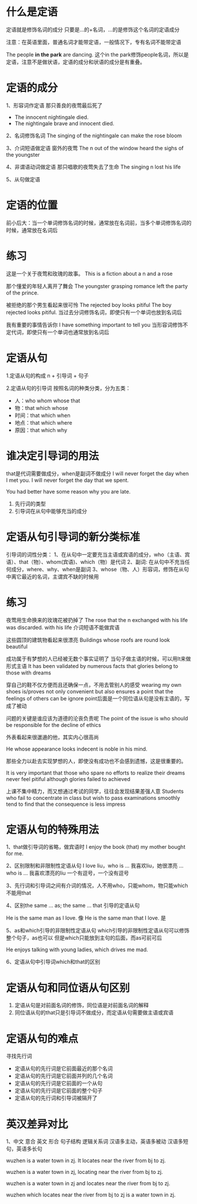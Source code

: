 # 什么是定语
定语就是修饰名词的成分
只要是...的+名词，...的是修饰这个名词的定语成分

注意：在英语里面，普通名词才能带定语，一般情况下，专有名词不能带定语

The people **in the park** are dancing.
这个in the park修饰people名词，所以是定语，注意不是做状语，定语的成分和状语的成分是有重叠。

# 定语的成分
1、形容词作定语
那只善良的夜莺最后死了
- The innocent nightingale died.
- The nightingale brave and innocent died.

2、名词修饰名词
The singing of the nightingale can make the rose bloom

3、介词短语做定语
窗外的夜莺
The n out of the window heard the sighs of the youngster

4、非谓语动词做定语
那只唱歌的夜莺失去了生命
The singing n lost his life

5、从句做定语


# 定语的位置
前小后大：当一个单词修饰名词的时候，通常放在名词前，当多个单词修饰名词的时候，通常放在名词后


# 练习
这是一个关于夜莺和玫瑰的故事。
This is a fiction about a n and a rose

那个懂爱的年轻人离开了舞会
The youngster grasping romance left the party of the prince.

被拒绝的那个男生看起来很可怜
The rejected boy looks pitiful
The boy rejected looks pitiful. 当过去分词修饰名词，即使只有一个单词也放到名词后

我有重要的事情告诉你
I have something important to tell you
当形容词修饰不定代词，即使只有一个单词也通常放到名词后


# 定语从句
1.定语从句的构成
n + 引导词 + 句子

2.定语从句的引导词
按照名词的种类分类，分为五类：
- 人：who whom whose that
- 物：that which whose
- 时间：that which when
- 地点：that which where
- 原因：that which why

# 谁决定引导词的用法
that是代词需要做成分，when是副词不做成分
I will never forget the day when I met you.
I will never forget the day that we spent.

You had better have some reason why you are late.

1. 先行词的类型
2. 引导词在从句中能够充当的成分


# 定语从句引导词的新分类标准
引导词的词性分类：
1、在从句中一定要充当主语或宾语的成分，who（主语、宾语）、that（物）、whom(宾语)、which（物）是代词
2、副词: 在从句中不充当任何成分，where、why、when是副词
3、whose（物、人）形容词，修饰在从句中离它最近的名词，主谓宾不缺的时候用

# 练习
夜莺用生命换来的玫瑰花被扔掉了
The rose that the n exchanged with his life was discarded.
with his life 介词短语不能做宾语

这些圆顶的建筑物看起来很漂亮
Buildings whose roofs are round look beautiful

成功属于有梦想的人已经被无数个事实证明了
当句子做主语的时候，可以用It来做形式主语
It has been validated by numerous facts that glories 
belong to those with dreams


穿自己的鞋不仅方便而且还确保一点，不用去管别人的感受
wearing my own shoes is/proves not only convenient but also ensures a point that the feelings of others can be ignore
point后面是一个同位语从句是没有主语的，写成了被动

问题的关键是谁应该为道德的沦丧负责呢
The point of the issue is who should be responsible for
the decline of ethics

外表看起来很邋遢的他，其实内心很高尚

He whose appearance looks indecent is noble in his mind.

那些全力以赴去实现梦想的人，即使没有成功也不会感到遗憾，这是很重要的。

It is very important that those who spare no efforts to realize their dreams never feel pitiful although glories failed to achieved 


上课不集中精力，而又想通过考试的同学，往往会发现结果差强人意
Students who fail to concentrate in class but wish to pass examinations smoothly tend to find that the consequence is less impress

# 定语从句的特殊用法
1、that做引导词的省略，做宾语时
I enjoy the book (that) my mother bought for me.


2、区别限制和非限制性定语从句
I love liu，who is ... 我喜欢liu，她很漂亮
... who is ... 我喜欢漂亮的liu
一个有逗号，一个没有逗号

3、先行词和引导词之间有介词的情况，人不用who，只能whom，物只能which不能用that

4、区别the same ... as; the same ... that 引导的定语从句

He is the same man as I love. 像
He is the same man that I love. 是

5、as和which引导的非限制性定语从句
which引导的非限制性定语从句可以修饰整个句子，as也可以
但是which只能放到主句的后面，而as可前可后

He enjoys talking with young ladies, which drives me mad.

6、定语从句中引导词which和that的区别

# 定语从句和同位语从句区别
1. 定语从句是对前面名词的修饰，同位语是对前面名词的解释
2. 同位语从句的that只是引导词不做成分，而定语从句需要做主语或宾语

# 定语从句的难点
寻找先行词

- 定语从句的先行词是它前面最近的那个名词
- 定语从句的先行词是它前面并列的几个名词
- 定语从句的先行词是它前面的一个从句
- 定语从句的先行词是它前面的整个句子
- 定语从句的先行词和引导词被隔开了

# 英汉差异对比
1、中文 意合 英文 形合
句子结构
逻辑关系词
汉语多主动，英语多被动
汉语多短句，英语多长句

wuzhen is  a water town in zj. It locates near the river from bj to zj.

wuzhen is a water town in zj, locating near the river from bj to zj.

wuzhen is a water town in zj and locates near the river from bj to zj.

wuzhen which locates near the river from bj to zj is a water town in zj.




